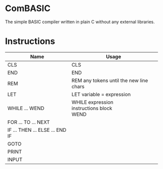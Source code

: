 # ComBASIC

The simple BASIC compiler written in plain C without any external libraries.

# Instructions
| Name        | Usage |
| ------------- | ---- |
| CLS          | CLS  |
| END          | END  |
| REM          | REM any tokens until the new line chars  |
| LET          | LET variable = expression  |
| WHILE ... WEND          | WHILE expression<br>    instructions block<br>WEND  |
| FOR ... TO ... NEXT          |   |
| IF ... THEN ... ELSE ... END IF          |   |
| GOTO          |   |
| PRINT          |   |
| INPUT          |   |